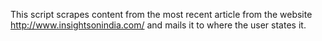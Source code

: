 This script scrapes content from the most recent article from the website http://www.insightsonindia.com/ and mails it to where the user states it. 

